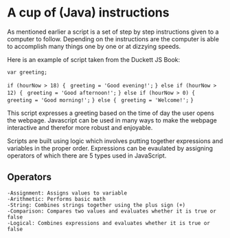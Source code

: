 # A cup of (Java) instructions

As mentioned earlier a script is a set of step by step instructions given to a computer to follow. Depending on the instructions are the computer is able to accomplish many things one by one or at dizzying speeds. 

Here is an example of script taken from the Duckett JS Book: 

```var greeting;```

```if (hourNow > 18) {```
   ``` greeting = 'Good evening!';```
```} else if (hourNow > 12) {```
   ``` greeting = 'Good afternoon!';```
```} else if (hourNow > 0) {```
   ``` greeting = 'Good morning!';```
```} else {```
   ``` greeting = 'Welcome!';```
```}```

This script expresses a greeting based on the time of day the user opens the webpage. Javascript can be used in many ways to make the webpage interactive and therefor more robust and enjoyable. 

Scripts are built using logic which involves putting together expressions and variables in the proper order. Expressions can be evaulated by assigning operators of which there are 5 types used in JavaScript. 

## Operators

    -Assignment: Assigns values to variable
    -Arithmetic: Performs basic math
    -String: Combines strings together using the plus sign (+)
    -Comparison: Compares two values and evaluates whether it is true or false
    -Logical: Combines expressions and evaluates whether it is true or false



